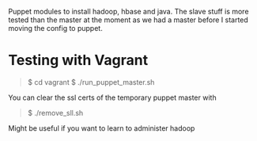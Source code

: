 Puppet modules to install hadoop, hbase and java.
The slave stuff is more tested than the master at the moment as we had a master before I started moving the config to puppet.


Testing with Vagrant
====================

> $ cd vagrant
> $ ./run_puppet_master.sh

You can clear the ssl certs of the temporary puppet master with 
> $ ./remove_sll.sh

Might be useful if you want to learn to administer hadoop 